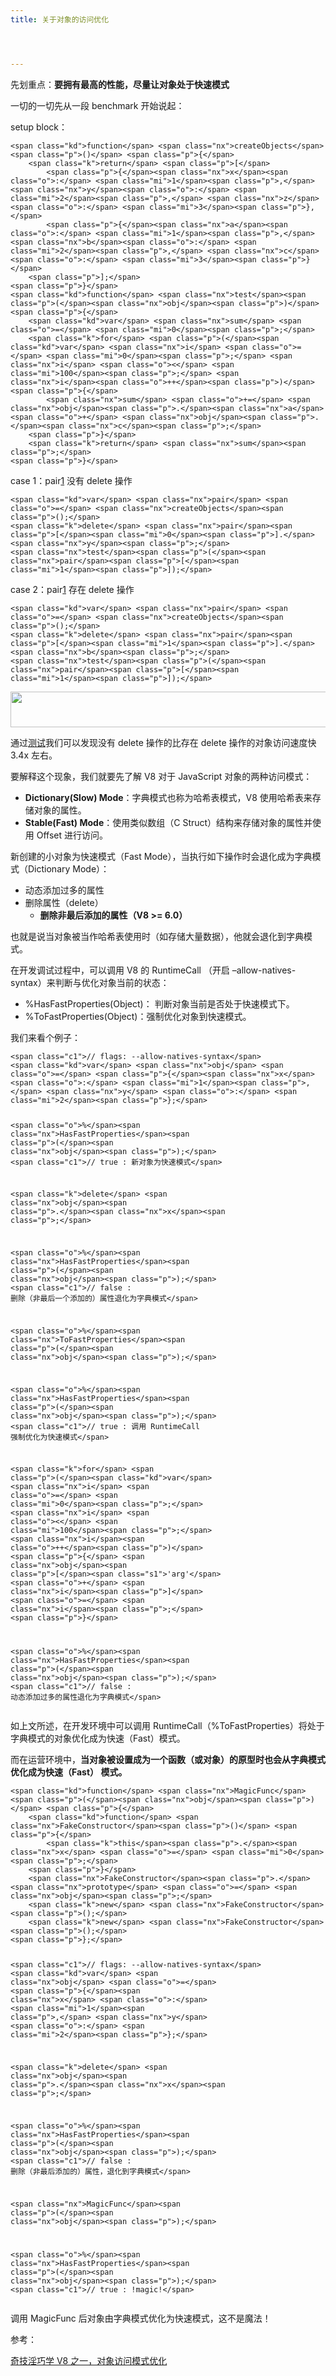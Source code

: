 ```yaml
---
title: 关于对象的访问优化




---
```

先划重点：**要拥有最高的性能，尽量让对象处于快速模式**

一切的一切先从一段 benchmark 开始说起：

setup block：

<div class="highlight">
  <pre><code class="language-js">&lt;span class="kd">function&lt;/span> &lt;span class="nx">createObjects&lt;/span>&lt;span class="p">()&lt;/span> &lt;span class="p">{&lt;/span>
    &lt;span class="k">return&lt;/span> &lt;span class="p">[&lt;/span>
        &lt;span class="p">{&lt;/span>&lt;span class="nx">x&lt;/span>&lt;span class="o">:&lt;/span> &lt;span class="mi">1&lt;/span>&lt;span class="p">,&lt;/span> &lt;span class="nx">y&lt;/span>&lt;span class="o">:&lt;/span> &lt;span class="mi">2&lt;/span>&lt;span class="p">,&lt;/span> &lt;span class="nx">z&lt;/span>&lt;span class="o">:&lt;/span> &lt;span class="mi">3&lt;/span>&lt;span class="p">},&lt;/span>
        &lt;span class="p">{&lt;/span>&lt;span class="nx">a&lt;/span>&lt;span class="o">:&lt;/span> &lt;span class="mi">1&lt;/span>&lt;span class="p">,&lt;/span> &lt;span class="nx">b&lt;/span>&lt;span class="o">:&lt;/span> &lt;span class="mi">2&lt;/span>&lt;span class="p">,&lt;/span> &lt;span class="nx">c&lt;/span>&lt;span class="o">:&lt;/span> &lt;span class="mi">3&lt;/span>&lt;span class="p">}&lt;/span>
    &lt;span class="p">];&lt;/span>
&lt;span class="p">}&lt;/span>
&lt;span class="kd">function&lt;/span> &lt;span class="nx">test&lt;/span>&lt;span class="p">(&lt;/span>&lt;span class="nx">obj&lt;/span>&lt;span class="p">)&lt;/span> &lt;span class="p">{&lt;/span>
    &lt;span class="kd">var&lt;/span> &lt;span class="nx">sum&lt;/span> &lt;span class="o">=&lt;/span> &lt;span class="mi">0&lt;/span>&lt;span class="p">;&lt;/span>
    &lt;span class="k">for&lt;/span> &lt;span class="p">(&lt;/span>&lt;span class="kd">var&lt;/span> &lt;span class="nx">i&lt;/span> &lt;span class="o">=&lt;/span> &lt;span class="mi">0&lt;/span>&lt;span class="p">;&lt;/span> &lt;span class="nx">i&lt;/span> &lt;span class="o">&lt;&lt;/span> &lt;span class="mi">100&lt;/span>&lt;span class="p">;&lt;/span> &lt;span class="nx">i&lt;/span>&lt;span class="o">++&lt;/span>&lt;span class="p">)&lt;/span> &lt;span class="p">{&lt;/span>
        &lt;span class="nx">sum&lt;/span> &lt;span class="o">+=&lt;/span> &lt;span class="nx">obj&lt;/span>&lt;span class="p">.&lt;/span>&lt;span class="nx">a&lt;/span> &lt;span class="o">+&lt;/span> &lt;span class="nx">obj&lt;/span>&lt;span class="p">.&lt;/span>&lt;span class="nx">c&lt;/span>&lt;span class="p">;&lt;/span>
    &lt;span class="p">}&lt;/span>
    &lt;span class="k">return&lt;/span> &lt;span class="nx">sum&lt;/span>&lt;span class="p">;&lt;/span>
&lt;span class="p">}&lt;/span>
</code></pre>
</div>

case 1：pair[1] 没有 delete 操作

<div class="highlight">
  <pre><code class="language-js">&lt;span class="kd">var&lt;/span> &lt;span class="nx">pair&lt;/span> &lt;span class="o">=&lt;/span> &lt;span class="nx">createObjects&lt;/span>&lt;span class="p">();&lt;/span>
&lt;span class="k">delete&lt;/span> &lt;span class="nx">pair&lt;/span>&lt;span class="p">[&lt;/span>&lt;span class="mi">0&lt;/span>&lt;span class="p">].&lt;/span>&lt;span class="nx">y&lt;/span>&lt;span class="p">;&lt;/span>
&lt;span class="nx">test&lt;/span>&lt;span class="p">(&lt;/span>&lt;span class="nx">pair&lt;/span>&lt;span class="p">[&lt;/span>&lt;span class="mi">1&lt;/span>&lt;span class="p">]);&lt;/span>
</code></pre>
</div>

case 2：pair[1] 存在 delete 操作

<div class="highlight">
  <pre><code class="language-js">&lt;span class="kd">var&lt;/span> &lt;span class="nx">pair&lt;/span> &lt;span class="o">=&lt;/span> &lt;span class="nx">createObjects&lt;/span>&lt;span class="p">();&lt;/span>
&lt;span class="k">delete&lt;/span> &lt;span class="nx">pair&lt;/span>&lt;span class="p">[&lt;/span>&lt;span class="mi">1&lt;/span>&lt;span class="p">].&lt;/span>&lt;span class="nx">b&lt;/span>&lt;span class="p">;&lt;/span>
&lt;span class="nx">test&lt;/span>&lt;span class="p">(&lt;/span>&lt;span class="nx">pair&lt;/span>&lt;span class="p">[&lt;/span>&lt;span class="mi">1&lt;/span>&lt;span class="p">]);&lt;/span>
</code></pre>
</div>

<p id="dGRxKoK">
  <img loading="lazy" width="600" height="57" class="alignnone size-full wp-image-4702 shadow" src="https://haomou.oss-cn-beijing.aliyuncs.com/upload/2019/07/img_5d25d7653a101.png?x-oss-process=image/quality,q_10/resize,m_lfit,w_200" data-src="https://haomou.oss-cn-beijing.aliyuncs.com/upload/2019/07/img_5d25d7653a101.png?x-oss-process=image/format,webp" alt="" srcset="https://haomou.oss-cn-beijing.aliyuncs.com/upload/2019/07/img_5d25d7653a101.png?x-oss-process=image/format,webp 600w, https://haomou.oss-cn-beijing.aliyuncs.com/upload/2019/07/img_5d25d7653a101.png?x-oss-process=image/quality,q_50/resize,m_fill,w_300,h_29/format,webp 300w" sizes="(max-width: 600px) 100vw, 600px" />
</p>

通过<a class=" wrap external" href="https://link.juejin.im/?target=http%3A%2F%2Flink.zhihu.com%2F%3Ftarget%3Dhttps%253A%2F%2Fjsperf.com%2Fdict-mode" target="_blank" rel="nofollow noopener noreferrer">测试<i class="icon-external"></i></a>我们可以发现没有 delete 操作的比存在 delete 操作的对象访问速度快 3.4x 左右。

要解释这个现象，我们就要先了解 V8 对于 JavaScript 对象的两种访问模式：

* **Dictionary(Slow) Mode**：字典模式也称为哈希表模式，V8 使用哈希表来存储对象的属性。
* **Stable(Fast) Mode**：使用类似数组（C Struct）结构来存储对象的属性并使用 Offset 进行访问。

新创建的小对象为快速模式（Fast Mode），当执行如下操作时会退化成为字典模式（Dictionary Mode）：

* 动态添加过多的属性
* 删除属性（delete）
  * **删除非最后添加的属性（V8 >= 6.0）**

也就是说当对象被当作哈希表使用时（如存储大量数据），他就会退化到字典模式。

在开发调试过程中，可以调用 V8 的 RuntimeCall （开启 &#8211;allow-natives-syntax）来判断与优化对象当前的状态：

* %HasFastProperties(Object)： 判断对象当前是否处于快速模式下。
* %ToFastProperties(Object)：强制优化对象到快速模式。

我们来看个例子：

<div class="highlight">
  <pre><code class="language-js">&lt;span class="c1">// flags: --allow-natives-syntax&lt;/span>
&lt;span class="kd">var&lt;/span> &lt;span class="nx">obj&lt;/span> &lt;span class="o">=&lt;/span> &lt;span class="p">{&lt;/span>&lt;span class="nx">x&lt;/span> &lt;span class="o">:&lt;/span> &lt;span class="mi">1&lt;/span>&lt;span class="p">,&lt;/span> &lt;span class="nx">y&lt;/span> &lt;span class="o">:&lt;/span> &lt;span class="mi">2&lt;/span>&lt;span class="p">};&lt;/span>

&lt;span class="o">%&lt;/span>&lt;span class="nx">HasFastProperties&lt;/span>&lt;span class="p">(&lt;/span>&lt;span class="nx">obj&lt;/span>&lt;span class="p">);&lt;/span> &lt;span class="c1">// true  : 新对象为快速模式&lt;/span>

&lt;span class="k">delete&lt;/span> &lt;span class="nx">obj&lt;/span>&lt;span class="p">.&lt;/span>&lt;span class="nx">x&lt;/span>&lt;span class="p">;&lt;/span>

&lt;span class="o">%&lt;/span>&lt;span class="nx">HasFastProperties&lt;/span>&lt;span class="p">(&lt;/span>&lt;span class="nx">obj&lt;/span>&lt;span class="p">);&lt;/span> &lt;span class="c1">// false : 删除（非最后一个添加的）属性退化为字典模式&lt;/span>

&lt;span class="o">%&lt;/span>&lt;span class="nx">ToFastProperties&lt;/span>&lt;span class="p">(&lt;/span>&lt;span class="nx">obj&lt;/span>&lt;span class="p">);&lt;/span>

&lt;span class="o">%&lt;/span>&lt;span class="nx">HasFastProperties&lt;/span>&lt;span class="p">(&lt;/span>&lt;span class="nx">obj&lt;/span>&lt;span class="p">);&lt;/span> &lt;span class="c1">// true  : 调用 RuntimeCall 强制优化为快速模式&lt;/span>

&lt;span class="k">for&lt;/span> &lt;span class="p">(&lt;/span>&lt;span class="kd">var&lt;/span> &lt;span class="nx">i&lt;/span> &lt;span class="o">=&lt;/span> &lt;span class="mi">0&lt;/span>&lt;span class="p">;&lt;/span> &lt;span class="nx">i&lt;/span> &lt;span class="o">&lt;&lt;/span> &lt;span class="mi">100&lt;/span>&lt;span class="p">;&lt;/span> &lt;span class="nx">i&lt;/span>&lt;span class="o">++&lt;/span>&lt;span class="p">)&lt;/span> &lt;span class="p">{&lt;/span>
 &lt;span class="nx">obj&lt;/span>&lt;span class="p">[&lt;/span>&lt;span class="s1">'arg'&lt;/span> &lt;span class="o">+&lt;/span> &lt;span class="nx">i&lt;/span>&lt;span class="p">]&lt;/span> &lt;span class="o">=&lt;/span> &lt;span class="nx">i&lt;/span>&lt;span class="p">;&lt;/span>
&lt;span class="p">}&lt;/span>

&lt;span class="o">%&lt;/span>&lt;span class="nx">HasFastProperties&lt;/span>&lt;span class="p">(&lt;/span>&lt;span class="nx">obj&lt;/span>&lt;span class="p">);&lt;/span> &lt;span class="c1">// false : 动态添加过多的属性退化为字典模式&lt;/span>
</code></pre>
</div>

如上文所述，在开发环境中可以调用 RuntimeCall（%ToFastProperties）将处于字典模式的对象优化成为快速（Fast）模式。

而在运营环境中，**当对象被设置成为一个函数（或对象）的原型时也会从字典模式优化成为快速（Fast） 模式。**

<div class="highlight">
  <pre><code class="language-js">&lt;span class="kd">function&lt;/span> &lt;span class="nx">MagicFunc&lt;/span>&lt;span class="p">(&lt;/span>&lt;span class="nx">obj&lt;/span>&lt;span class="p">)&lt;/span> &lt;span class="p">{&lt;/span>
    &lt;span class="kd">function&lt;/span> &lt;span class="nx">FakeConstructor&lt;/span>&lt;span class="p">()&lt;/span> &lt;span class="p">{&lt;/span>
        &lt;span class="k">this&lt;/span>&lt;span class="p">.&lt;/span>&lt;span class="nx">x&lt;/span> &lt;span class="o">=&lt;/span> &lt;span class="mi">0&lt;/span>&lt;span class="p">;&lt;/span>
    &lt;span class="p">}&lt;/span>
    &lt;span class="nx">FakeConstructor&lt;/span>&lt;span class="p">.&lt;/span>&lt;span class="nx">prototype&lt;/span> &lt;span class="o">=&lt;/span> &lt;span class="nx">obj&lt;/span>&lt;span class="p">;&lt;/span>
    &lt;span class="k">new&lt;/span> &lt;span class="nx">FakeConstructor&lt;/span>&lt;span class="p">();&lt;/span>
    &lt;span class="k">new&lt;/span> &lt;span class="nx">FakeConstructor&lt;/span>&lt;span class="p">();&lt;/span>
&lt;span class="p">};&lt;/span>

&lt;span class="c1">// flags: --allow-natives-syntax&lt;/span>
&lt;span class="kd">var&lt;/span> &lt;span class="nx">obj&lt;/span> &lt;span class="o">=&lt;/span> &lt;span class="p">{&lt;/span>&lt;span class="nx">x&lt;/span> &lt;span class="o">:&lt;/span> &lt;span class="mi">1&lt;/span>&lt;span class="p">,&lt;/span> &lt;span class="nx">y&lt;/span> &lt;span class="o">:&lt;/span> &lt;span class="mi">2&lt;/span>&lt;span class="p">};&lt;/span>

&lt;span class="k">delete&lt;/span> &lt;span class="nx">obj&lt;/span>&lt;span class="p">.&lt;/span>&lt;span class="nx">x&lt;/span>&lt;span class="p">;&lt;/span>

&lt;span class="o">%&lt;/span>&lt;span class="nx">HasFastProperties&lt;/span>&lt;span class="p">(&lt;/span>&lt;span class="nx">obj&lt;/span>&lt;span class="p">);&lt;/span>
&lt;span class="c1">// false : 删除（非最后添加的）属性，退化到字典模式&lt;/span>

&lt;span class="nx">MagicFunc&lt;/span>&lt;span class="p">(&lt;/span>&lt;span class="nx">obj&lt;/span>&lt;span class="p">);&lt;/span>

&lt;span class="o">%&lt;/span>&lt;span class="nx">HasFastProperties&lt;/span>&lt;span class="p">(&lt;/span>&lt;span class="nx">obj&lt;/span>&lt;span class="p">);&lt;/span>
&lt;span class="c1">// true  : !magic!&lt;/span>
</code></pre>
</div>

调用 MagicFunc 后对象由字典模式优化为快速模式，这不是魔法！

参考：

[奇技淫巧学 V8 之一，对象访问模式优化][1]

 [1]: https://juejin.im/entry/59a76999f265da247f1c7656
